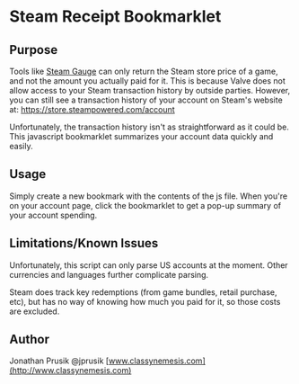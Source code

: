 Steam Receipt Bookmarklet
=========================

Purpose
-------
Tools like [Steam Gauge](http://www.mysteamgauge.com) can only return the Steam store price of a game, and not the amount you actually paid for it. This is because Valve does not allow access to your Steam transaction history by outside parties. However, you can still see a transaction history of your account on Steam's website at: https://store.steampowered.com/account

Unfortunately, the transaction history isn't as straightforward as it could be. This javascript bookmarklet summarizes your account data quickly and easily. 

Usage
-----
Simply create a new bookmark with the contents of the js file. When you're on your account page, click the bookmarklet to get a pop-up summary of your account spending.

Limitations/Known Issues
------------------------
Unfortunately, this script can only parse US accounts at the moment. Other currencies and languages further complicate parsing.

Steam does track key redemptions (from game bundles, retail purchase, etc), but has no way of knowing how much you paid for it, so those costs are excluded.

Author
------
Jonathan Prusik @jprusik [www.classynemesis.com](http://www.classynemesis.com)
